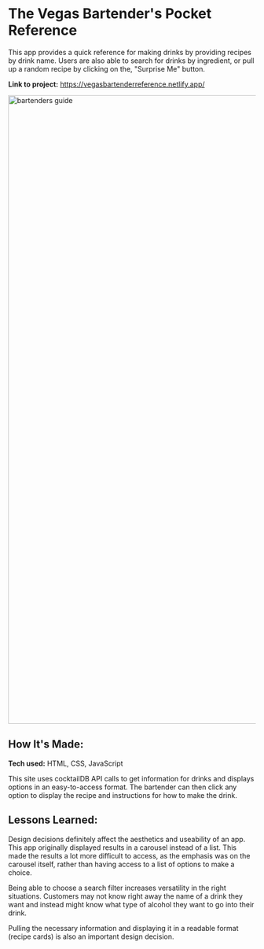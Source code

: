 # The Vegas Bartender's Pocket Reference
This app provides a quick reference for making drinks by providing recipes by drink name.  Users are also able to search for drinks by ingredient, or pull up a random recipe by clicking on the, "Surprise Me" button.

**Link to project:** https://vegasbartenderreference.netlify.app/

<img width="1278" alt="bartenders guide" src="https://user-images.githubusercontent.com/5935095/166842963-13288bbe-f58e-42fb-a12c-e341eea057a3.png">

## How It's Made:

**Tech used:** HTML, CSS, JavaScript

This site uses cocktailDB API calls to get information for drinks and displays options in an easy-to-access format. The bartender can then click any option to display the recipe and instructions for how to make the drink.

## Lessons Learned:

Design decisions definitely affect the aesthetics and useability of an app. This app originally displayed results in a carousel instead of a list.  This made the results a lot more difficult to access, as the emphasis was on the carousel itself, rather than having access to a list of options to make a choice.

Being able to choose a search filter increases versatility in the right situations. Customers may not know right away the name of a drink they want and instead might know what type of alcohol they want to go into their drink.

Pulling the necessary information and displaying it in a readable format (recipe cards) is also an important design decision.

